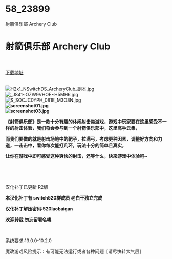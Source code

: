 # 58_23899
射箭俱乐部 Archery Club
# 射箭俱乐部 Archery Club
 <br/></br>
[下载地址](https://www.switch520.cc/article/23899 "下载地址")
<br/></br>

<p><img title="H2x1_NSwitchDS_ArcheryClub_副本.jpg" src="https://www.switch520.cc/muke_img/2021_12_24_10b423d09bffb.jpg" alt="H2x1_NSwitchDS_ArcheryClub_副本.jpg"><br>
<img title="_J841~OZW9VHOE~H5MH6.jpg" src="https://www.switch520.cc/muke_img/2021_12_24_1dcf34600bd47.jpg" alt="_J841~OZW9VHOE~H5MH6.jpg"><br>
<img title="S_SOCJC0YPH_081E_M3O8N.jpg" src="https://www.switch520.cc/muke_img/2021_12_24_4750e2d0e148b.jpg" alt="S_SOCJC0YPH_081E_M3O8N.jpg"><br>
<strong><img title="screenshot01.jpg" src="https://www.switch520.cc/muke_img/2021_10_30_394ba3d7b8c83.jpg" alt="screenshot01.jpg"></strong><br>
<strong><img title="screenshot03.jpg" src="https://www.switch520.cc/muke_img/2021_10_30_9e789ca5a1895.jpg" alt="screenshot03.jpg">&nbsp;</strong></p>
<p><strong>《射箭俱乐部》是一款十分有趣的休闲射击类游戏，游戏中玩家要在这里感受不一样的射击体验，我们将会参与到一个射箭俱乐部中，这里高手云集，</strong></p>
<p><strong>而我们要做的就是射击场地中的靶子，拉满弓，考虑更种因素，调整好方向和力道，一击击中，看你每次能打几环，玩法十分的简单且真实，</strong></p>
<p><strong>让你在游戏中即可感受这种爽快的射击，还等什么，快来游戏中体验吧~</strong></p>
<p>&nbsp;</p>
<p>&nbsp;</p>
<p>汉化补丁已更新 R2版</p>
<p><strong>本汉化补丁有 switch520群成员 老白干独立完成</strong></p>
<p><strong>汉化补丁解压密码:520laobaigan</strong></p>
<p><strong>欢迎转载 勿忘留署名噢</strong></p>
<p>&nbsp;</p>
<p>系统要求:13.0.0-10.2.0</p>
<p>魔改游戏风险提示：有可能无法运行或者各种问题 &nbsp;[请尽快转大气层]</p>



